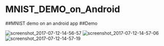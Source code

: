 # MNIST_DEMO_on_Android
##MNIST demo on an android app
##Demo 

![screenshot_2017-07-12-14-56-57](https://user-images.githubusercontent.com/15515106/28111689-fe321704-6713-11e7-9af8-6b62c8e38a49.png)
![screenshot_2017-07-12-14-57-06](https://user-images.githubusercontent.com/15515106/28111691-fe41bd1c-6713-11e7-8cdf-658b7382c02d.png)
![screenshot_2017-07-12-14-57-19](https://user-images.githubusercontent.com/15515106/28111690-fe3a546e-6713-11e7-8d4c-29d9a7f0231b.png)
